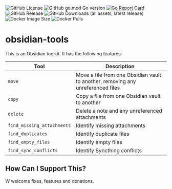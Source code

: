 ![GitHub License](https://img.shields.io/github/license/antfie/obsidian-tools)
![GitHub go.mod Go version](https://img.shields.io/github/go-mod/go-version/antfie/obsidian-tools)
[![Go Report Card](https://goreportcard.com/badge/github.com/antfie/obsidian-tools)](https://goreportcard.com/report/github.com/antfie/obsidian-tools)
![GitHub Release](https://img.shields.io/github/v/release/antfie/obsidian-tools)
![GitHub Downloads (all assets, latest release)](https://img.shields.io/github/downloads/antfie/obsidian-tools/total)
![Docker Image Size](https://img.shields.io/docker/image-size/antfie/obsidian-tools/latest)
![Docker Pulls](https://img.shields.io/docker/pulls/antfie/obsidian-tools)

# obsidian-tools

This is an Obsidian toolkit. It has the following features:

| Tool                       | Description                                                                     |
|----------------------------|---------------------------------------------------------------------------------|
| `move`                     | Move a file from one Obsidian vault to another, removing any unreferenced files |
| `copy`                     | Copy a file from one Obsidian vault to another                                  |
| `delete`                   | Delete a note and any unreferenced attachments                                  |
| `find_missing_attachments` | Identify missing attachments                                                    |
| `find_duplicates`          | Identify duplicate files                                                        |
| `find_empty_files`         | Identify empty files                                                            |
| `find_sync_conflicts`      | Identify Syncthing conflicts                                                    |

## How Can I Support This?

W welcome fixes, features and donations.
